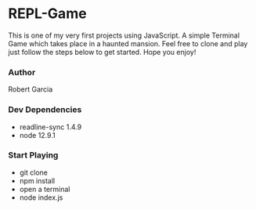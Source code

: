 # REPL-Game
This is one of my very first projects using JavaScript.
A simple Terminal Game which takes place in a haunted mansion. Feel free to clone and play just follow the steps below to get started.
Hope you enjoy!

### Author

Robert Garcia

### Dev Dependencies

* readline-sync 1.4.9
* node 12.9.1

### Start Playing

* git clone
* npm install
* open a terminal
* node index.js

